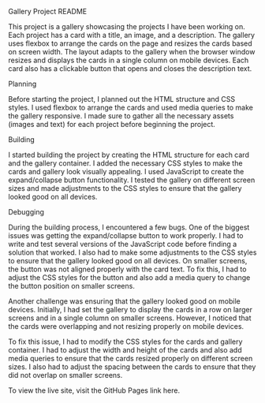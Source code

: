 Gallery Project README

This project is a gallery showcasing the projects I have been working on. Each project has a card with a title, an image, and a description. The gallery uses flexbox to arrange the cards on the page and resizes the cards based on screen width. The layout adapts to the gallery when the browser window resizes and displays the cards in a single column on mobile devices. Each card also has a clickable button that opens and closes the description text.

Planning

Before starting the project, I planned out the HTML structure and CSS styles. I used flexbox to arrange the cards and used media queries to make the gallery responsive. I made sure to gather all the necessary assets (images and text) for each project before beginning the project.

Building

I started building the project by creating the HTML structure for each card and the gallery container. I added the necessary CSS styles to make the cards and gallery look visually appealing. I used JavaScript to create the expand/collapse button functionality. I tested the gallery on different screen sizes and made adjustments to the CSS styles to ensure that the gallery looked good on all devices.

Debugging

During the building process, I encountered a few bugs. One of the biggest issues was getting the expand/collapse button to work properly. I had to write and test several versions of the JavaScript code before finding a solution that worked. I also had to make some adjustments to the CSS styles to ensure that the gallery looked good on all devices. On smaller screens, the button was not aligned properly with the card text. To fix this, I had to adjust the CSS styles for the button and also add a media query to change the button position on smaller screens.

Another challenge was ensuring that the gallery looked good on mobile devices. Initially, I had set the gallery to display the cards in a row on larger screens and in a single column on smaller screens. However, I noticed that the cards were overlapping and not resizing properly on mobile devices.

To fix this issue, I had to modify the CSS styles for the cards and gallery container. I had to adjust the width and height of the cards and also add media queries to ensure that the cards resized properly on different screen sizes. I also had to adjust the spacing between the cards to ensure that they did not overlap on smaller screens.

To view the live site, visit the GitHub Pages link here. 